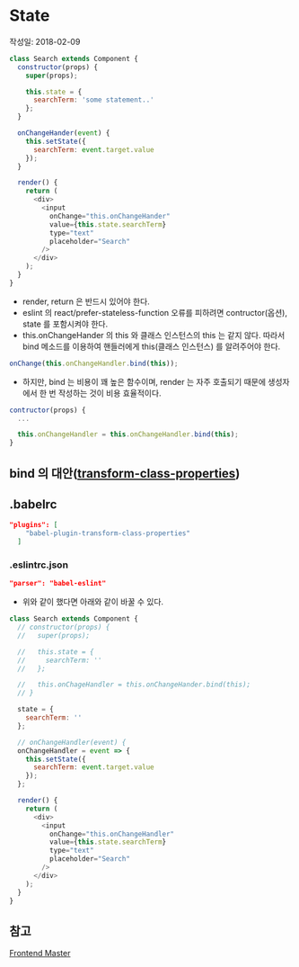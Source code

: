# State

작성일: 2018-02-09

```javascript
class Search extends Component {
  constructor(props) {
    super(props);

    this.state = {
      searchTerm: 'some statement..'
    };
  }

  onChangeHander(event) {
    this.setState({
      searchTerm: event.target.value
    });
  }

  render() {
    return (
      <div>
        <input
          onChange="this.onChangeHander"
          value={this.state.searchTerm}
          type="text"
          placeholder="Search"
        />
      </div>
    );
  }
}
```

* render, return 은 반드시 있어야 한다.
* eslint 의 react/prefer-stateless-function 오류를 피하려면 contructor(옵션), state 를 포함시켜야 한다.
* this.onChangeHander 의 this 와 클래스 인스턴스의 this 는 같지 않다. 따라서 bind 메소드를 이용하여 핸들러에게 this(클래스 인스턴스) 를 알려주어야 한다.

```javascript
onChange(this.onChangeHandler.bind(this));
```

* 하지만, bind 는 비용이 꽤 높은 함수이며, render 는 자주 호출되기 때문에 생성자에서 한 번 작성하는 것이 비용 효율적이다.

```javascript
contructor(props) {
  ...

  this.onChangeHandler = this.onChangeHandler.bind(this);
}
```

## bind 의 대안([transform-class-properties])

## .babelrc

```json
"plugins": [
    "babel-plugin-transform-class-properties"
  ]
```

### .eslintrc.json

```json
"parser": "babel-eslint"
```

* 위와 같이 했다면 아래와 같이 바꿀 수 있다.

```javascript
class Search extends Component {
  // constructor(props) {
  //   super(props);

  //   this.state = {
  //     searchTerm: ''
  //   };

  //   this.onChageHandler = this.onChangeHander.bind(this);
  // }

  state = {
    searchTerm: ''
  };

  // onChangeHandler(event) {
  onChangeHandler = event => {
    this.setState({
      searchTerm: event.target.value
    });
  };

  render() {
    return (
      <div>
        <input
          onChange="this.onChangeHandler"
          value={this.state.searchTerm}
          type="text"
          placeholder="Search"
        />
      </div>
    );
  }
}
```

## 참고

[Frontend Master](https://frontendmasters.com/courses/react)

[transform-class-properties]: https://medium.com/@joshblack/writing-a-react-component-in-es2015-a0b27e1ed50a
